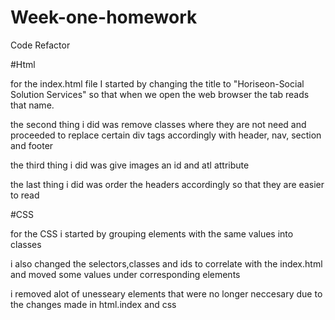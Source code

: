 # Week-one-homework
Code Refactor 

#Html 

for the index.html file I started by changing the title to "Horiseon-Social Solution Services" so that when we open the web browser the tab reads that name.

the second thing i did was remove classes where they are not need and proceeded to replace certain div tags accordingly with header, nav, section and footer 

the third thing i did was give images an id and atl attribute 

the last thing i did was order the headers accordingly so that they are easier to read 

#CSS

for the CSS i started by grouping elements with the same values into classes 

i also changed the selectors,classes and ids to correlate with the index.html and moved some values under corresponding elements 

i removed alot of unesseary elements that were no longer neccesary due to the changes made in html.index and css 